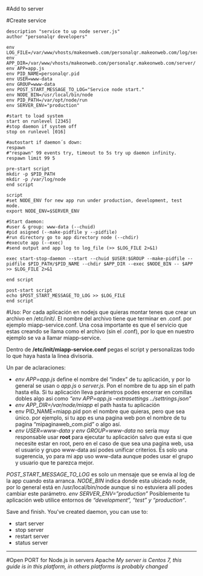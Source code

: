 #Add to server

#Create service

```
description "service to up node server.js"
author "personalqr developers"

env LOG_FILE=/var/www/vhosts/makeonweb.com/personalqr.makeonweb.com/log/server.log
env APP_DIR=/var/www/vhosts/makeonweb.com/personalqr.makeonweb.com/server/
env APP=app.js
env PID_NAME=personalqr.pid
env USER=www-data
env GROUP=www-data
env POST_START_MESSAGE_TO_LOG="Service node start."
env NODE_BIN=/usr/local/bin/node
env PID_PATH=/var/opt/node/run
env SERVER_ENV="production"

#start to load system
start on runlevel [2345]
#stop daemon if system off
stop on runlevel [016]

#autostart if daemon´s down:
respawn
#"respawn" 99 events try, timeout to 5s try up daemon infinity.
respawn limit 99 5

pre-start script
mkdir -p $PID_PATH
mkdir -p /var/log/node
end script

script
#set NODE_ENV for new app run under production, development, test mode.
export NODE_ENV=$SERVER_ENV

#Start daemon:
#user & group: www-data (--chuid)
#pid asigned (--make-pidfile y --pidfile)
#run directory go to app directory node (--chdir)
#execute app (--exec)
#send output and app log to log_file (>> $LOG_FILE 2>&1)

exec start-stop-daemon --start --chuid $USER:$GROUP --make-pidfile --pidfile $PID_PATH/$PID_NAME --chdir $APP_DIR --exec $NODE_BIN -- $APP >> $LOG_FILE 2>&1

end script

post-start script
echo $POST_START_MESSAGE_TO_LOG >> $LOG_FILE
end script
```
#Uso:
Por cada aplicación en nodejs que quieras montar tenes que crear un archivo en /etc/init/. El nombre del archivo tiene que terminar en .conf. por ejemplo miapp-service.conf. Una cosa importante es que el servicio que estas creando se llama como el archivo (sin el .conf), por lo que en nuestro ejemplo se va a llamar miapp-service.

Dentro de **/etc/init/miapp-service.conf** pegas el script y personalizas todo lo que haya hasta la linea divisoria.

Un par de aclaraciones:

- *env APP=app.js* define el nombre del “index” de tu aplicación, y por lo general se usan o *app.js* o *server.js.* Pon el nombre de tu app sin el path hasta ella. Si tu aplicación lleva parámetros podes encerrar en comillas dobles algo asi como *“env APP=app.js –extrasettings ../settrings.json”*
- *env APP_DIR=/var/node/miapp* el path hasta tu aplicación
- env PID_NAME=miapp.pid pon el nombre que quieras, pero que sea único. por ejemplo, si tu app es una pagina web pon el nombre de tu pagina “mipaginaweb_com.pid” o algo así.
- *env USER=www-data y env GROUP=www-data* no sería muy responsable usar **root** para ejecutar tu aplicación salvo que esta si que necesite estar en root, pero en el caso de que sea una pagina web, usa el usuario y grupo www-data así podes unificar criterios. Es solo una sugerencia, yo para mi app uso www-data aunque podes usar el grupo y usuario que te parezca mejor.

*POST_START_MESSAGE_TO_LOG* es solo un mensaje que se envía al log de la app cuando esta arranca.
*NODE_BIN* indica donde esta ubicado node, por lo general está en /usr/local/bin/node aunque si no estuviera allí podes cambiar este parámetro.
*env SERVER_ENV=”production”* Posiblemente tu aplicación web utilice entornos de *“development“, “test” y “production“*.

Save and finish. You've created daemon, you can use to:
- start server
- stop server
- restart server
- status server

--------------

#Open PORT for Node.js in servers Apache
*My server is Centos 7, this guide is in this platform, in others platforms is probably changed*

>
>
>

